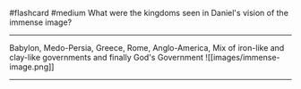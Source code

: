 #flashcard #medium
What were the kingdoms seen in Daniel's vision of the immense image?
- - -
Babylon, Medo-Persia, Greece, Rome, Anglo-America, Mix of iron-like and clay-like governments and finally God's Government
![[images/immense-image.png]]
- - -
